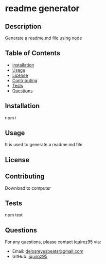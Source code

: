
# readme generator

## Description

Generate a readme.md file using node

## Table of Contents

- [Installation](#installation)
- [Usage](#usage)
- [License](#license)
- [Contributing](#contributing)
- [Tests](#tests)
- [Questions](#questions)

## Installation

npm i

## Usage

It is used to generate a readme.md file

## License



## Contributing

Download to computer

## Tests

npm test

## Questions

For any questions, please contact iquiroz95 via:

- Email: delosreyesbeats@gmail.com
- GitHub: [iquiroz95](https://github.com/iquiroz95)
